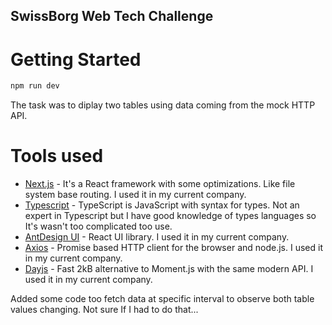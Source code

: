 ## SwissBorg Web Tech Challenge

# Getting Started

```bash
npm run dev
```

The task was to diplay two tables using data coming from the mock HTTP API.

# Tools used

- [Next.js](https://nextjs.org) - It's a React framework with some optimizations. Like file system base routing. I used it in my current company.
- [Typescript](https://www.typescriptlang.org/) - TypeScript is JavaScript with syntax for types. Not an expert in Typescript but I have good knowledge of types languages so It's wasn't too complicated too use.
- [AntDesign UI](https://ant.design/) - React UI library. I used it in my current company.
- [Axios](https://axios-http.com/) - Promise based HTTP client for the browser and node.js. I used it in my current company.
- [Dayjs](https://day.js.org/) - Fast 2kB alternative to Moment.js with the same modern API. I used it in my current company.

Added some code too fetch data at specific interval to observe both table values changing. Not sure If I had to do that...
